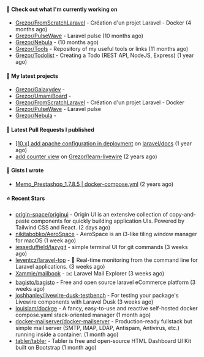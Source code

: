 #### 👷 Check out what I'm currently working on

- [Grezor/FromScratchLaravel](https://github.com/Grezor/FromScratchLaravel) - Création d&#39;un projet Laravel - Docker (4 months ago)
- [Grezor/PulseWave](https://github.com/Grezor/PulseWave) - Laravel pulse (10 months ago)
- [Grezor/Nebula](https://github.com/Grezor/Nebula) -  (10 months ago)
- [Grezor/Tools](https://github.com/Grezor/Tools) - Repository of my useful tools or links (11 months ago)
- [Grezor/Todolist](https://github.com/Grezor/Todolist) - Creating a Todo (REST API, NodeJS, Express) (1 year ago)

#### 🌱 My latest projects

- [Grezor/Galaxydev](https://github.com/Grezor/Galaxydev) - 
- [Grezor/UmamiBoard](https://github.com/Grezor/UmamiBoard) - 
- [Grezor/FromScratchLaravel](https://github.com/Grezor/FromScratchLaravel) - Création d&#39;un projet Laravel - Docker
- [Grezor/PulseWave](https://github.com/Grezor/PulseWave) - Laravel pulse
- [Grezor/Nebula](https://github.com/Grezor/Nebula) - 

#### 🔨 Latest Pull Requests I published

- [[10.x] add apache configuration in deployment](https://github.com/laravel/docs/pull/9349) on [laravel/docs](https://github.com/laravel/docs) (1 year ago)
- [add counter view](https://github.com/Grezor/learn-livewire/pull/1) on [Grezor/learn-livewire](https://github.com/Grezor/learn-livewire) (2 years ago)

#### 📓 Gists I wrote

- [Memo_Prestashop_1.7.8.5 | docker-compose.yml](https://gist.github.com/eb78b378ed9f40780dc077b361ead337) (2 years ago)

#### ⭐ Recent Stars

- [origin-space/originui](https://github.com/origin-space/originui) - Origin UI is an extensive collection of copy-and-paste components for quickly building application UIs. Powered by Tailwind CSS and React. (2 days ago)
- [nikitabobko/AeroSpace](https://github.com/nikitabobko/AeroSpace) - AeroSpace is an i3-like tiling window manager for macOS (1 week ago)
- [jesseduffield/lazygit](https://github.com/jesseduffield/lazygit) - simple terminal UI for git commands (3 weeks ago)
- [leventcz/laravel-top](https://github.com/leventcz/laravel-top) - 🚀 Real-time monitoring from the command line for Laravel applications. (3 weeks ago)
- [Xammie/mailbook](https://github.com/Xammie/mailbook) - ✉️ Laravel Mail Explorer (3 weeks ago)
- [bagisto/bagisto](https://github.com/bagisto/bagisto) - Free and open source laravel eCommerce platform (3 weeks ago)
- [joshhanley/livewire-dusk-testbench](https://github.com/joshhanley/livewire-dusk-testbench) - For testing your package&#39;s Livewire components with Laravel Dusk (3 weeks ago)
- [louislam/dockge](https://github.com/louislam/dockge) - A fancy, easy-to-use and reactive self-hosted docker compose.yaml stack-oriented manager (1 month ago)
- [docker-mailserver/docker-mailserver](https://github.com/docker-mailserver/docker-mailserver) - Production-ready fullstack but simple mail server (SMTP, IMAP, LDAP, Antispam, Antivirus, etc.) running inside a container. (1 month ago)
- [tabler/tabler](https://github.com/tabler/tabler) - Tabler is free and open-source HTML Dashboard UI Kit built on Bootstrap (1 month ago)
